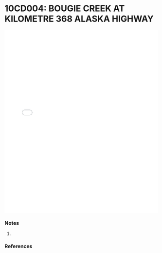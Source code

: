# 10CD004: BOUGIE CREEK AT KILOMETRE 368 ALASKA HIGHWAY

<iframe src="/_static/stations/10CD004_fdc.html" width="100%" height="600" frameborder="0"></iframe>

### Notes
1. 

### References

